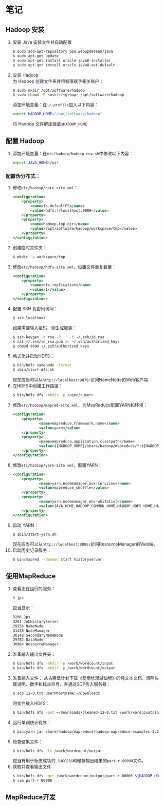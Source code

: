 # 笔记
## Hadoop 安装
1. 安装 Java
   安装文件并自动配置
   ```bash
   $ sudo add-apt-repository ppa:webupd8team/java
   $ sudo apt-get update
   $ sudo apt-get install oracle-java8-installer
   $ sudo apt-get install oracle-java8-set-default   
   ```
2. 安装 Hadoop  
   为 Hadoop 创建文件夹并将权限赋予相关账户：  
   ```bash
   $ sudo mkdir /opt/software/hadoop
   $ sudo chown -R <user>:<group> /opt/software/hadoop
   ```
   添加环境变量：在`~/.profile`加入以下内容：
   ```bash
   export HADOOP_HOME="/opt/software/hadoop"
   ```
   将 Hadoop 文件解压缩至`$HADOOP_HOME`
## 配置 Hadoop
1. 添加环境变量：在`etc/hadoop/hadoop-env.sh`中修改以下内容：
   ```bash
   export JAVA_HOME=/usr
   ```
### 配置伪分布式：
1. 修改`etc/hadoop/core-site.xml`：
    ```xml
    <configuration>
        <property>
            <name>fs.defaultFS</name>
            <value>hdfs://localhost:9000</value>
        </property>
        <property>
            <name>hadoop.tmp.dir</name>
            <value>/opt/software/hadoop/workspace/tmp</value>
        </property>
    </configuration>
    ```
2. 创建临时文件夹：  
    ```bash
    $ mkdir -p workspace/tmp
    ```
3. 修改`etc/hadoop/hdfs-site.xml`，设置文件重复数量：  
    ```xml
    <configuration>
        <property>
            <name>dfs.replication</name>
            <value>1</value>
        </property>
    </configuration>
    ```
4. 配置 SSH 免密码访问：   
    ```bash
    $ ssh localhost
    ```
    如果需要输入密码，则生成密钥：   
    ```bash
    $ ssh-keygen -t rsa -P '' -f ~/.ssh/id_rsa
    $ cat ~/.ssh/id_rsa.pub >> ~/.ssh/authorized_keys
    $ chmod 0600 ~/.ssh/authorized_keys
    ```
5. 格式化并启动HDFS：   
    ```bash
    $ bin/hdfs namenode -format
    $ sbin/start-dfs.sh
    ```
    现在应当可以从`http://localhost:9870/`访问NameNode的Web客户端
6. 在HDFS中创建工作路径：
    ```bash
    $ bin/hdfs dfs -mkdir -p /user/<user>
    ```
7. 修改`etc/hadoop/mapred-site.xml`，为MapReduce配置YARN和环境：
    ```xml
    <configuration>
        <property>
                <name>mapreduce.framework.name</name>
                <value>yarn</value>
        </property>
        <property>
                <name>mapreduce.application.classpath</name>
                <value>${HADOOP_HOME}/share/hadoop/mapreduce/*:${HADOOP_HOME}/share/hadoop/mapreduce/lib/*</value>
        </property>
    </configuration>
    ```
8. 修改`etc/hadoop/yarn-site.xml`，配置YARN：  
    ```xml
    <configuration>
        <property>
                <name>yarn.nodemanager.aux-services</name>
                <value>mapreduce_shuffle</value>
        </property>
        <property>
                <name>yarn.nodemanager.env-whitelist</name>
                <value>JAVA_HOME,HADOOP_COMMON_HOME,HADOOP_HDFS_HOME,HADOOP_CONF_DIR,CLASSPATH_PREPEND_DISTCACHE,HADOOP_YARN_HOME,HADOOP_MAPRED_HOME</value>
        </property>
    </configuration>
    ```
9. 启动 YARN：  
    ```bash
    $ sbin/start-yarn.sh
    ```
    现在应当可以从`http://localhost:8088/`访问ResourceManager的Web端。
10. 启动历史记录服务：
    ```bash
    $ bin/mapred --daemon start historyserver
    ```
## 使用MapReduce
1. 查看正在运行的服务：
    ```bash
    $ jps
    ```
    应当显示：  
    ```bash
    3296 Jps
    3201 JobHistoryServer
    29556 NameNode
    31428 NodeManager
    30148 SecondaryNameNode
    29782 DataNode
    30984 ResourceManager
    ```
3. 准备输入输出文件夹：
    ```bash
    $ bin/hdfs dfs -mkdir -p /work/wordcount/input
    $ bin/hdfs dfs -mkdir -p /work/wordcount/output
    ```
2. 准备输入文件：
    从古腾堡计划下载《爱丽丝漫游仙境》的纯文本文档，清除头尾说明、数字和标点符号，并通过SCP传入服务器：
    ```bash
    $ scp 11-0.txt user@hostname:~/Downloads
    ```
    将文件放入HDFS：
    ```bash
    $ bin/hdfs dfs -put ~/Downloads/cleaned-11-0.txt /work/wordcount/input
    ```
3. 运行单词统计程序：
    ```bash
    $ bin/yarn jar share/hadoop/mapreduce/hadoop-mapreduce-examples-3.2.0.jar wordcount /work/wordcount/input /work/wordcount/output
    ```
4. 检查结果文件：
    ```bash
    $ bin/hdfs dfs -ls /work/wordcount/output
    ```
    应当有用于标志成功的`_SUCCESS`和储存输出结果的`part-r-00000`文件。
5. 获取并查看输出文件
    ```bash
    $ bin/hdfs dfs -get /work/wordcount/output/part-r-00000 ${HADOOP_HOME}/
    $ vim part-r-00000
    ```

## MapReduce开发

